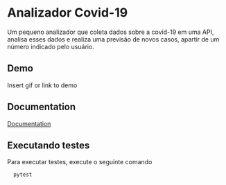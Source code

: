 
# Analizador Covid-19

Um pequeno analizador que coleta dados sobre a covid-19 em uma API, analisa esses dados e realiza uma previsão de novos casos, apartir de um número indicado pelo usuário.



## Demo

Insert gif or link to demo


## Documentation

[Documentation](docs.md)



## Executando testes

Para executar testes, execute o seguinte comando

```bash
  pytest
```

